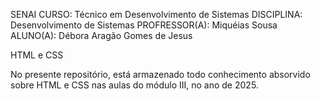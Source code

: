 SENAI
CURSO: Técnico em Desenvolvimento de Sistemas
DISCIPLINA: Desenvolvimento de Sistemas
PROFRESSOR(A): Miquéias Sousa
ALUNO(A): Débora Aragão Gomes de Jesus

HTML e CSS

No presente repositório, está armazenado todo conhecimento absorvido sobre HTML e CSS
nas aulas do módulo III, no ano de 2025.
